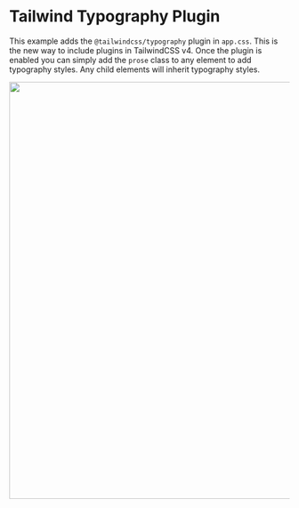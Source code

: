 # Tailwind Typography Plugin

This example adds the `@tailwindcss/typography` plugin in `app.css`. This is the new way to include plugins in TailwindCSS v4. Once the plugin is enabled you can simply add the `prose` class to any element to add typography styles. Any child elements will inherit typography styles.

<image src="./thumb.png" width="750">